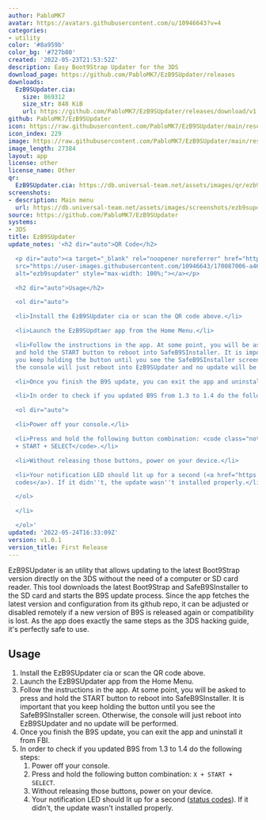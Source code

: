 ```yaml
---
author: PabloMK7
avatar: https://avatars.githubusercontent.com/u/10946643?v=4
categories:
- utility
color: '#8a959b'
color_bg: '#727b80'
created: '2022-05-23T21:53:52Z'
description: Easy Boot9Strap Updater for the 3DS
download_page: https://github.com/PabloMK7/EzB9SUpdater/releases
downloads:
  EzB9SUpdater.cia:
    size: 869312
    size_str: 848 KiB
    url: https://github.com/PabloMK7/EzB9SUpdater/releases/download/v1.0.1/EzB9SUpdater.cia
github: PabloMK7/EzB9SUpdater
icon: https://raw.githubusercontent.com/PabloMK7/EzB9SUpdater/main/resources/icon.png
icon_index: 229
image: https://raw.githubusercontent.com/PabloMK7/EzB9SUpdater/main/resources/banner.png
image_length: 27384
layout: app
license: other
license_name: Other
qr:
  EzB9SUpdater.cia: https://db.universal-team.net/assets/images/qr/ezb9supdater-cia.png
screenshots:
- description: Main menu
  url: https://db.universal-team.net/assets/images/screenshots/ezb9supdater/main-menu.png
source: https://github.com/PabloMK7/EzB9SUpdater
systems:
- 3DS
title: EzB9SUpdater
update_notes: '<h2 dir="auto">QR Code</h2>

  <p dir="auto"><a target="_blank" rel="noopener noreferrer" href="https://user-images.githubusercontent.com/10946643/170087006-a46d23f2-a15c-45ac-aaf3-d539533960b9.png"><img
  src="https://user-images.githubusercontent.com/10946643/170087006-a46d23f2-a15c-45ac-aaf3-d539533960b9.png"
  alt="ezb9supdater" style="max-width: 100%;"></a></p>

  <h2 dir="auto">Usage</h2>

  <ol dir="auto">

  <li>Install the EzB9SUpdater cia or scan the QR code above.</li>

  <li>Launch the EzB9SUpdtaer app from the Home Menu.</li>

  <li>Follow the instructions in the app. At some point, you will be asked to press
  and hold the START button to reboot into SafeB9SInstaller. It is important that
  you keep holding the button until you see the SafeB9SInstaller screen. Otherwise,
  the console will just reboot into EzB9SUpdater and no update will be performed.</li>

  <li>Once you finish the B9S update, you can exit the app and uninstall it from FBI.</li>

  <li>In order to check if you updated B9S from 1.3 to 1.4 do the following steps:

  <ol dir="auto">

  <li>Power off your console.</li>

  <li>Press and hold the following button combination: <code class="notranslate">X
  + START + SELECT</code>.</li>

  <li>Without releasing those buttons, power on your device.</li>

  <li>Your notification LED should lit up for a second (<a href="https://github.com/PabloMK7/boot9strap/tree/patch-1#led-status-codes">status
  codes</a>). If it didn''t, the update wasn''t installed properly.</li>

  </ol>

  </li>

  </ol>'
updated: '2022-05-24T16:33:09Z'
version: v1.0.1
version_title: First Release
---
```

EzB9SUpdater is an utility that allows updating to the latest Boot9Strap version directly on the 3DS without the need of a computer or SD card reader. This tool downloads the latest Boot9Strap and SafeB9SInstaller to the SD card and starts the B9S update process. Since the app fetches the latest version and configuration from its github repo, it can be adjusted or disabled remotely if a new version of B9S is released again or compatibility is lost. As the app does exactly the same steps as the 3DS hacking guide, it's perfectly safe to use.

## Usage

1. Install the EzB9SUpdater cia or scan the QR code above.
1. Launch the EzB9SUpdater app from the Home Menu.
1. Follow the instructions in the app. At some point, you will be asked to press and hold the START button to reboot into SafeB9SInstaller. It is important that you keep holding the button until you see the SafeB9SInstaller screen. Otherwise, the console will just reboot into EzB9SUpdater and no update will be performed.
1. Once you finish the B9S update, you can exit the app and uninstall it from FBI.
1. In order to check if you updated B9S from 1.3 to 1.4 do the following steps:
   1. Power off your console.
   1. Press and hold the following button combination: `X + START + SELECT`.
   1. Without releasing those buttons, power on your device.
   1. Your notification LED should lit up for a second ([status codes](https://github.com/PabloMK7/boot9strap/tree/patch-1#led-status-codes)). If it didn't, the update wasn't installed properly.